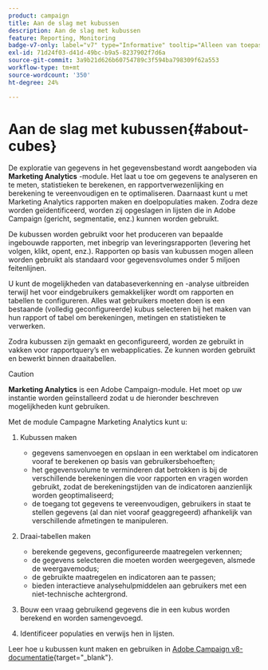 ```yaml
---
product: campaign
title: Aan de slag met kubussen
description: Aan de slag met kubussen
feature: Reporting, Monitoring
badge-v7-only: label="v7" type="Informative" tooltip="Alleen van toepassing op Campaign Classic v7"
exl-id: 71d24f03-d41d-49bc-b9a5-8237902f7d6a
source-git-commit: 3a9b21d626b60754789c3f594ba798309f62a553
workflow-type: tm+mt
source-wordcount: '350'
ht-degree: 24%

---
```


# Aan de slag met kubussen{#about-cubes}



De exploratie van gegevens in het gegevensbestand wordt aangeboden via **Marketing Analytics** -module. Het laat u toe om gegevens te analyseren en te meten, statistieken te berekenen, en rapportverwezenlijking en berekening te vereenvoudigen en te optimaliseren. Daarnaast kunt u met Marketing Analytics rapporten maken en doelpopulaties maken. Zodra deze worden geïdentificeerd, worden zij opgeslagen in lijsten die in Adobe Campaign (gericht, segmentatie, enz.) kunnen worden gebruikt.

De kubussen worden gebruikt voor het produceren van bepaalde ingebouwde rapporten, met inbegrip van leveringsrapporten (levering het volgen, klikt, opent, enz.). Rapporten op basis van kubussen mogen alleen worden gebruikt als standaard voor gegevensvolumes onder 5 miljoen feitenlijnen.

U kunt de mogelijkheden van databaseverkenning en -analyse uitbreiden terwijl het voor eindgebruikers gemakkelijker wordt om rapporten en tabellen te configureren. Alles wat gebruikers moeten doen is een bestaande (volledig geconfigureerde) kubus selecteren bij het maken van hun rapport of tabel om berekeningen, metingen en statistieken te verwerken.

Zodra kubussen zijn gemaakt en geconfigureerd, worden ze gebruikt in vakken voor rapportquery’s en webapplicaties. Ze kunnen worden gebruikt en bewerkt binnen draaitabellen.

>[!CAUTION]
>
>**Marketing Analytics** is een Adobe Campaign-module. Het moet op uw instantie worden geïnstalleerd zodat u de hieronder beschreven mogelijkheden kunt gebruiken.

Met de module Campagne Marketing Analytics kunt u:

1. Kubussen maken

   * gegevens samenvoegen en opslaan in een werktabel om indicatoren vooraf te berekenen op basis van gebruikersbehoeften;
   * het gegevensvolume te verminderen dat betrokken is bij de verschillende berekeningen die voor rapporten en vragen worden gebruikt, zodat de berekeningstijden van de indicatoren aanzienlijk worden geoptimaliseerd;
   * de toegang tot gegevens te vereenvoudigen, gebruikers in staat te stellen gegevens (al dan niet vooraf geaggregeerd) afhankelijk van verschillende afmetingen te manipuleren.

1. Draai-tabellen maken

   * berekende gegevens, geconfigureerde maatregelen verkennen;
   * de gegevens selecteren die moeten worden weergegeven, alsmede de weergavemodus;
   * de gebruikte maatregelen en indicatoren aan te passen;
   * bieden interactieve analysehulpmiddelen aan gebruikers met een niet-technische achtergrond.

1. Bouw een vraag gebruikend gegevens die in een kubus worden berekend en worden samengevoegd.
1. Identificeer populaties en verwijs hen in lijsten.

Leer hoe u kubussen kunt maken en gebruiken in [Adobe Campaign v8-documentatie](https://experienceleague.adobe.com/docs/campaign/campaign-v8/analytics/reports/cubes/gs-cubes.html){target="_blank"}.
